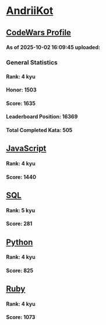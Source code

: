 # [AndriiKot](https://www.codewars.com/users/AndriiKot)

## [CodeWars Profile](https://www.codewars.com/users/AndriiKot)

#### As of 2025-10-02 16:09:45 uploaded:

### General Statistics

#### Rank: 4 kyu

#### Honor: 1503

#### Score: 1635

#### Leaderboard Position: 16369

#### Total Completed Kata: 505



## [JavaScript](https://github.com/AndriiKot/JavaScript__CodeWars)

#### Rank: 4 kyu

#### Score: 1440


## [SQL](https://github.com/AndriiKot/SQL__CodeWars)

#### Rank: 5 kyu

#### Score: 281


## [Python](https://github.com/AndriiKot/Python__CodeWars)

#### Rank: 4 kyu

#### Score: 825


## [Ruby](https://github.com/AndriiKot/Ruby__CodeWars)

#### Rank: 4 kyu

#### Score: 1073

